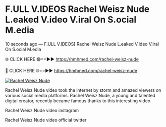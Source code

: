 # F.ULL V.IDEOS Rachel Weisz Nude L.eaked V.ideo V.iral On S.ocial M.edia

10 seconds ago — F.ULL V.IDEOS] Rachel Weisz Nude L.eaked V.ideo V.iral On S.ocial M.edia

🌐 CLICK HERE 🟢==►► https://hmhmed.com/rachel-weisz-nude

🔴 CLICK HERE 🌐==►► https://hmhmed.com/rachel-weisz-nude

[![Rachel Weisz Nude](https://i.imgur.com/dJHk4Zq.gif)](https://hmhmed.com/rachel-weisz-nude)

Rachel Weisz Nude video took the internet by storm and amazed viewers on various social media platforms. Rachel Weisz Nude, a young and talented digital creator, recently became famous thanks to this interesting video.

Rachel Weisz Nude video instagram

Rachel Weisz Nude video official twitter